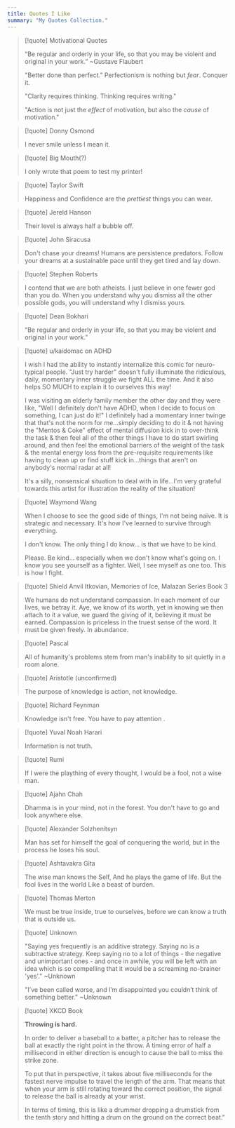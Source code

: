 ```yaml
---
title: Quotes I Like
summary: "My Quotes Collection."
---
```


> [!quote] Motivational Quotes
> 
> “Be regular and orderly in your life, so that you may be violent and original in your work.” ~Gustave Flaubert
>
> "Better done than perfect." Perfectionism is nothing but _fear_. Conquer it.
>
> "Clarity requires thinking. Thinking requires writing."
>
> "Action is not just the _effect_ of motivation, but also the _cause_ of motivation."

> [!quote] Donny Osmond
> 
> I never smile unless I mean it.

> [!quote] Big Mouth(?)
> 
> I only wrote that poem to test my printer!

> [!quote] Taylor Swift
> 
> Happiness and Confidence are the _prettiest_ things you can wear.

> [!quote] Jereld Hanson
> 
> Their level is always half a bubble off.

> [!quote] John Siracusa
> 
> Don't chase your dreams! Humans are persistence predators. Follow your dreams at a sustainable pace until they get tired and lay down.

> [!quote] Stephen Roberts
> 
> I contend that we are both atheists. I just believe in one fewer god than you do. When you understand why you dismiss all the other possible gods, you will understand why I dismiss yours.

> [!quote] Dean Bokhari
> 
> “Be regular and orderly in your life, so that you may be violent and original in your work.”

> [!quote] u/kaidomac on ADHD
> 
> I wish I had the ability to instantly internalize this comic for neuro-typical people. "Just try harder" doesn't fully illuminate the ridiculous, daily, momentary inner struggle we fight ALL the time. And it also helps SO MUCH to explain it to ourselves this way!
>
> I was visiting an elderly family member the other day and they were like, "Well I definitely don't have ADHD, when I decide to focus on something, I can just do it!" I definitely had a momentary inner twinge that that's not the norm for me…simply deciding to do it & not having the "Mentos & Coke" effect of mental diffusion kick in to over-think the task & then feel all of the other things I have to do start swirling around, and then feel the emotional barriers of the weight of the task & the mental energy loss from the pre-requisite requirements like having to clean up or find stuff kick in…things that aren't on anybody's normal radar at all!
>
> It's a silly, nonsensical situation to deal with in life…I'm very grateful towards this artist for illustration the reality of the situation!

> [!quote] Waymond Wang
> 
> When I choose to see the good side of things, I'm not being naïve. It is strategic and necessary. It's how I've learned to survive through everything.
>
> I don't know. The only thing I do know… is that we have to be kind.
>
> Please. Be kind… especially when we don't know what's going on.
> I know you see yourself as a fighter. Well, I see myself as one too. This is how I fight.

> [!quote] Shield Anvil Itkovian, Memories of Ice, Malazan Series Book 3
> 
> We humans do not understand compassion. In each moment of our lives, we betray it. Aye, we know of its worth, yet in knowing we then attach to it a value, we guard the giving of it, believing it must be earned. Compassion is priceless in the truest sense of the word. It must be given freely. In abundance.

> [!quote]  Pascal
> 
> All of humanity's problems stem from man's inability to sit quietly in a room alone.

> [!quote] Aristotle (unconfirmed)
> 
> The purpose of knowledge is action, not knowledge.

> [!quote]  Richard Feynman
> 
> Knowledge isn't free. You have to pay attention .

> [!quote]  Yuval Noah Harari
> 
> Information is not truth.

> [!quote]  Rumi
> 
> If I were the plaything of every thought, I would be a fool, not a wise man.

> [!quote] Ajahn Chah
> 
> Dhamma is in your mind, not in the forest. You don't have to go and look anywhere else.

> [!quote]  Alexander Solzhenitsyn
> 
> Man has set for himself the goal of conquering the world, but in the process he loses his soul.

> [!quote] Ashtavakra Gita
> 
> The wise man knows the Self,
> And he plays the game of life.
> But the fool lives in the world
> Like a beast of burden.

> [!quote] Thomas Merton
> 
> We must be true inside, true to ourselves, before we can know a truth that is outside us.

> [!quote] Unknown
> 
> "Saying yes frequently is an additive strategy. Saying no is a subtractive strategy. Keep saying no to a lot of things - the negative and unimportant ones - and once in awhile, you will be left with an idea which is so compelling that it would be a screaming no-brainer 'yes'." ~Unknown
>
> "I’ve been called worse, and I’m disappointed you couldn’t think of something better." ~Unknown

> [!quote] XKCD Book
> 
>**Throwing is hard.**
>
>In order to deliver a baseball to a batter, a pitcher has to release the ball at exactly the right point in the throw. A timing error of half a millisecond in either direction is enough to cause the ball to miss the strike zone.
>
> To put that in perspective, it takes about five milliseconds for the fastest nerve impulse to travel the length of the arm. That means that when your arm is still rotating toward the correct position, the signal to release the ball is already at your wrist.
>
> In terms of timing, this is like a drummer dropping a drumstick from the tenth story and hitting a drum on the ground on the correct beat."
